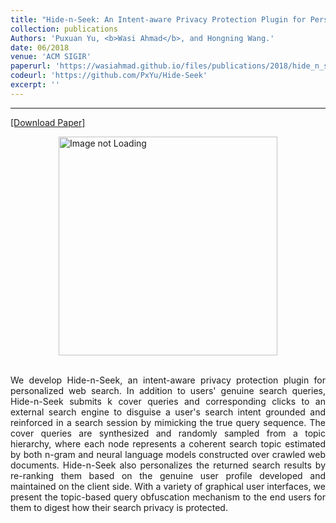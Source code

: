 ```yaml
---
title: "Hide-n-Seek: An Intent-aware Privacy Protection Plugin for Personalized Web Search"
collection: publications
Authors: 'Puxuan Yu, <b>Wasi Ahmad</b>, and Hongning Wang.'
date: 06/2018
venue: 'ACM SIGIR'
paperurl: 'https://wasiahmad.github.io/files/publications/2018/hide_n_seek.pdf'
codeurl: 'https://github.com/PxYu/Hide-Seek'
excerpt: ''
---
```

---
<a href='https://wasiahmad.github.io/files/publications/2018/hide_n_seek.pdf' target="_blank">[Download Paper]</a>

<div style='display: flex; justify-content: center;'>
<img src='https://wasiahmad.github.io/files/publications/2018/HIDEnSEEK-2.png' alt='Image not Loading' style='height:350px;' 
align='middle'></div><br>

<p align="justify">
We develop Hide-n-Seek, an intent-aware privacy protection plugin for personalized web search. In addition to users' genuine 
search queries, Hide-n-Seek submits k cover queries and corresponding clicks to an external search engine to disguise a user's
search intent grounded and reinforced in a search session by mimicking the true query sequence. The cover queries are 
synthesized and randomly sampled from a topic hierarchy, where each node represents a coherent search topic estimated by 
both n-gram and neural language models constructed over crawled web documents. Hide-n-Seek also personalizes the returned 
search results by re-ranking them based on the genuine user profile developed and maintained on the client side. With a 
variety of graphical user interfaces, we present the topic-based query obfuscation mechanism to the end users for them to 
digest how their search privacy is protected.
</p>
